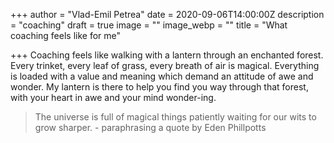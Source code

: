 +++
author = "Vlad-Emil Petrea"
date = 2020-09-06T14:00:00Z
description = "coaching"
draft = true
image = ""
image_webp = ""
title = "What coaching feels like for me"

+++
Coaching feels like walking with a lantern through an enchanted forest. Every trinket, every leaf of grass, every breath of air is magical. Everything is loaded with a value and meaning which demand an attitude of awe and wonder. My lantern is there to help you find you way through that forest, with your heart in awe and your mind wonder-ing. 

> The universe is full of magical things patiently waiting for our wits to grow sharper. - paraphrasing a quote by Eden Phillpotts